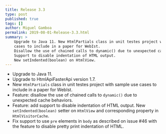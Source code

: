 ```yaml
---
title: Release 3.3
type: post
published: true
tags: []
author: Miguel Gamboa
permalink: 2019-08-01-Release-3.3.html
summary: >
    Upgrade to Java 11. New HtmlPartials class in unit testes project with sample use 
    cases to include in a paper for WebIst.
    Disallow the use of chained calls to dynamic() due to unexpected cache behaviors.
    Support to disable indentation of HTML output.
    New setIndented(boolean) on HtmlView.
---
```


* Upgrade to Java 11.
* Upgrade to HtmlApiFasterApi version 1.7.
* New `HtmlPartials` class in unit testes project with sample use cases to include in a paper for WebIst.
* Feature: disallow the use of chained calls to `dynamic()` due to unexpected cache behaviors.
* Feature: add support to disable indentation of HTML output. New `setIndented(boolean)` setter on `HtmlView` and corresponding property in `HtmlVisitorCache`.
* Fix support to use `pre` elements in `body` as described on issue #46 with the feature to disable pretty print indentation of HTML.
